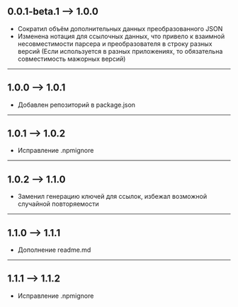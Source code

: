 ## 0.0.1-beta.1 --> 1.0.0

- Сократил объём дополнительных данных преобразованного JSON
- Изменена нотация для ссылочных данных, что привело к взаимной несовместимости парсера и преобразователя в строку разных версий (Если используется в разных приложениях, то обязательна совместимость мажорных версий)

---

## 1.0.0 --> 1.0.1

- Добавлен репозиторий в package.json

---

## 1.0.1 --> 1.0.2

- Исправление .npmignore

---

## 1.0.2 --> 1.1.0

- Заменил генерацию ключей для ссылок, избежал возможной случайной повторяемости

---

## 1.1.0 --> 1.1.1

- Дополнение readme.md

---

## 1.1.1 --> 1.1.2

- Исправление .npmignore